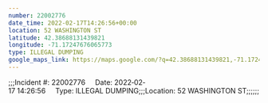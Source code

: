 ```yaml
---
number: 22002776
date_time: 2022-02-17T14:26:56+00:00
location: 52 WASHINGTON ST
latitude: 42.38688131439821
longitude: -71.17247676065773
type: ILLEGAL DUMPING
google_maps_link: https://maps.google.com/?q=42.38688131439821,-71.17247676065773
---
```


;;;Incident #: 22002776     Date: 2022‐02‐17 14:26:56     Type: ILLEGAL DUMPING;;;Location: 52 WASHINGTON ST;;;;;;
